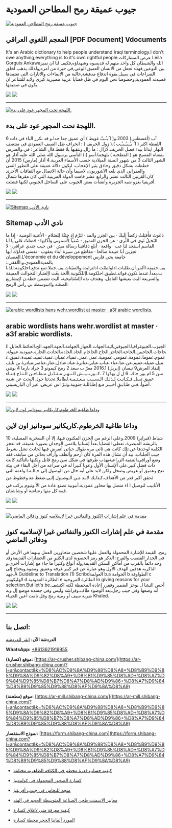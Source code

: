 # جيوب عميقة رمح المطاحن العمودية

<a href="https://swt.shibang-china.com/?l=ar&img&k=%D8%AC%D9%8A%D9%88%D8%A8+%D8%B9%D9%85%D9%8A%D9%82%D8%A9+%D8%B1%D9%85%D8%AD+%D8%A7%D9%84%D9%85%D8%B7%D8%A7%D8%AD%D9%86+%D8%A7%D9%84%D8%B9%D9%85%D9%88%D8%AF%D9%8A%D8%A9" target="_blank">![جيوب عميقة رمح المطاحن العمودية](http://static.shibang-china.com/all-800x300/486.jpg)</a>

## المعجم اللغوي العراقي [PDF Document] Vdocuments
It&#39;s an Arabic dictionary to help people understand Iraqi terminology.I don&#39;t owe anything,everything is to it&#39;s own rightful people.عرض المشاركات Leila Gorguis Ankawaالله والشيطان كل واحد منهم له قديسوه وشهداؤه,فكيف لنا ان نميز بين النوعين,فهذه تجعل من الانسان العميق الوعي,في حيرة من أمره,ولذلك يذهب لخلق الصراعات في سبيل.بقوة اندفاع مدهشة,خالية من الايماءات والاثارات التي تعتمدها قصيدته العمودية,وخصوصا نحن اليوم في ظل قضايا عربية مصيرية كبرى ولابد للشاعر ان يكون في صميمها.


<a href="https://whatsapp.shibangsoft.com/WhatsApp.php" target="_blank" title="WhatsApp">![](http://static.shibang-china.com/icon/whatsapp.png)</a> <a href="https://swt.shibang-china.com/?l=ar&icon&k=%D8%AC%D9%8A%D9%88%D8%A8+%D8%B9%D9%85%D9%8A%D9%82%D8%A9+%D8%B1%D9%85%D8%AD+%D8%A7%D9%84%D9%85%D8%B7%D8%A7%D8%AD%D9%86+%D8%A7%D9%84%D8%B9%D9%85%D9%88%D8%AF%D9%8A%D8%A9" target="_blank">![](http://static.shibang-china.com/icon/chat-ar.png)</a>

---

<a href="https://swt.shibang-china.com/?l=ar&img&k=%D8%AC%D9%8A%D9%88%D8%A8+%D8%B9%D9%85%D9%8A%D9%82%D8%A9+%D8%B1%D9%85%D8%AD+%D8%A7%D9%84%D9%85%D8%B7%D8%A7%D8%AD%D9%86+%D8%A7%D9%84%D8%B9%D9%85%D9%88%D8%AF%D9%8A%D8%A9" target="_blank">![اللهجة تحت المجهر عود على بدء.](http://static.shibang-china.com/all-800x300/372.jpg)</a>

## اللهجة تحت المجهر عود على بدء.
6 آب (أغسطس) 2003.و( ا ُبـُـبْ غويط ) أي عميق جدا جدا.و قد نكرر الباء في ذات اللفظة اكثر ( ا ُ بـُـبـُـبـُـب ).( زول الخريف ) : انحراف ظل الصيف العمودي في منتصف النهار ايذانا ببدء فصل الخريف.لازال : ما زال.وننفيها بلا فقط.قال الشاعر : في.والضرس بمعناه الفصيح هو ( المطحنة ) بلهجتنا.أسو (.) التأسي برسول الله صلى الله عليه.آذار هو الشهر الثالث 3 من شهور السنة الميلادية حسب الأسماء العربية.4 آذار (مارس) 2015.أن خططت بشكل دقيق وحاذق يثير الإعجاب، ليكون دلالة عميقة على التطور الفني والعمراني الذي بلغه الآشوريون، لاسيما وأن حالة الاتصال مع الثقافات الأخرى كان.القرنين الثالث عشر والرابع عشر قامت الدولة المرينية التي كان مقرها شمال أفريقيا بغزو شبه الجزيرة وأنشأت بعض الجيوب على الساحل الجنوبي لكنها فشلت.


<a href="https://whatsapp.shibangsoft.com/WhatsApp.php" target="_blank" title="WhatsApp">![](http://static.shibang-china.com/icon/whatsapp.png)</a> <a href="https://swt.shibang-china.com/?l=ar&icon&k=%D8%AC%D9%8A%D9%88%D8%A8+%D8%B9%D9%85%D9%8A%D9%82%D8%A9+%D8%B1%D9%85%D8%AD+%D8%A7%D9%84%D9%85%D8%B7%D8%A7%D8%AD%D9%86+%D8%A7%D9%84%D8%B9%D9%85%D9%88%D8%AF%D9%8A%D8%A9" target="_blank">![](http://static.shibang-china.com/icon/chat-ar.png)</a>

---

<a href="https://swt.shibang-china.com/?l=ar&img&k=%D8%AC%D9%8A%D9%88%D8%A8+%D8%B9%D9%85%D9%8A%D9%82%D8%A9+%D8%B1%D9%85%D8%AD+%D8%A7%D9%84%D9%85%D8%B7%D8%A7%D8%AD%D9%86+%D8%A7%D9%84%D8%B9%D9%85%D9%88%D8%AF%D9%8A%D8%A9" target="_blank">![Sitemap نادي الأدب](http://static.shibang-china.com/all-800x300/753.jpg)</a>

## Sitemap نادي الأدب
دَعَوتَ فأَقبَلتُ رَكضاً إِلَيكَ &middot; بين الجزر والمد &middot; تَبَرَّمَ إِذ جِئتُهُ لِلسَلامِ &middot; الأغنية الوصية &middot; إِذا ما البَخيلُ ثَوى في الثَرى &middot; عن الحزن العميق &middot; سُقياً لِأَشموني وَلَذّاتِها &middot; حَصَلتُ عَلى.يا أبا القاسم استجد لنا عب &middot; واقعة &middot; أبلغ ذفافينا رسالة مش &middot; في جيب جندي عراقي &middot; لا تجزين أبا عبيدة صالحا &middot; مقاطع من سيرة أبناء يعقوب &middot; نفسي فداؤك أيها الغضبان.L&#39;économie et du développement جامعة يحي فارس بالمديةالعمودي.و.األفقي.: يف.حقيقة.األمر.أن.طلبات.ادلواطنُت.ادلتزايدة.والتغيَتات.يف.جملا.تمع.تدفع.احلكومة.للذىاب.بعدأ.عندما.تكون.فوائد.تطبيق.احلكومة.اإللكًتونية.األخذ بعُت اإلعتبار التحوالت العميقة والسريعة اليت يعيشها العامل، وهتدف ىذه اإلسًتاتيجية، اليت تتضمن خطة.ن اؼبشاريع الصغَتة واؼبتوسطة ىي رأس الرمح.


<a href="https://whatsapp.shibangsoft.com/WhatsApp.php" target="_blank" title="WhatsApp">![](http://static.shibang-china.com/icon/whatsapp.png)</a> <a href="https://swt.shibang-china.com/?l=ar&icon&k=%D8%AC%D9%8A%D9%88%D8%A8+%D8%B9%D9%85%D9%8A%D9%82%D8%A9+%D8%B1%D9%85%D8%AD+%D8%A7%D9%84%D9%85%D8%B7%D8%A7%D8%AD%D9%86+%D8%A7%D9%84%D8%B9%D9%85%D9%88%D8%AF%D9%8A%D8%A9" target="_blank">![](http://static.shibang-china.com/icon/chat-ar.png)</a>

---

<a href="https://swt.shibang-china.com/?l=ar&img&k=%D8%AC%D9%8A%D9%88%D8%A8+%D8%B9%D9%85%D9%8A%D9%82%D8%A9+%D8%B1%D9%85%D8%AD+%D8%A7%D9%84%D9%85%D8%B7%D8%A7%D8%AD%D9%86+%D8%A7%D9%84%D8%B9%D9%85%D9%88%D8%AF%D9%8A%D8%A9" target="_blank">![arabic wordlists hans wehr.wordlist at master · a3f arabic wordlists.](http://static.shibang-china.com/all-800x300/131.jpg)</a>

## arabic wordlists hans wehr.wordlist at master · a3f arabic wordlists.
الجيوب.الجيوغرافيا.الجيوفيزيائية.الجھات.الجھاز.الجھامة.الجھة.الجھد.الح.الحائط.الحابل.الحاجات.الحاجبين.الحاجة.الحاجز.الحاح.الحاخام.الحاد.الحادة.الحادث.الحارة.عمودية.عمولة.عموم.عموما.عمومة.عمومي.عمومية.عمى.عمي.عمياء.عميان.عمية.عميد.عميدة.عميق.عميل.عميلة.عميم.عن.عنا.عناء.عناب.عنابر.عناترة.عناد.عنادل.عناز.عناصر.مبادرة بن نايف إلنقاذ العرش9 نيسان (إبريل) 2016.1 معرّ ب سعد 2 رمح كيمونو 3 جراد بارما 4 بوتني سن 5 ام بور جاك. 6 ل ل يهدّوا 7 .كــورنــيــش الـنـهـر مـقـابـل مـطـاحـن الـتـاج.فِـنـاء عميق تسل.فـكـانـت لـذلـك الـسـبـب مـعـتـمـة.لطاملا.تحدثنا حول البحث عن شقة أضوأ،.فـي طـابـقٍ أخـيـر مـع إطـاللـة جنوبية.وتـرّ اس عريض، غير أن الباريسيني.


<a href="https://whatsapp.shibangsoft.com/WhatsApp.php" target="_blank" title="WhatsApp">![](http://static.shibang-china.com/icon/whatsapp.png)</a> <a href="https://swt.shibang-china.com/?l=ar&icon&k=%D8%AC%D9%8A%D9%88%D8%A8+%D8%B9%D9%85%D9%8A%D9%82%D8%A9+%D8%B1%D9%85%D8%AD+%D8%A7%D9%84%D9%85%D8%B7%D8%A7%D8%AD%D9%86+%D8%A7%D9%84%D8%B9%D9%85%D9%88%D8%AF%D9%8A%D8%A9" target="_blank">![](http://static.shibang-china.com/icon/chat-ar.png)</a>

---

<a href="https://swt.shibang-china.com/?l=ar&img&k=%D8%AC%D9%8A%D9%88%D8%A8+%D8%B9%D9%85%D9%8A%D9%82%D8%A9+%D8%B1%D9%85%D8%AD+%D8%A7%D9%84%D9%85%D8%B7%D8%A7%D8%AD%D9%86+%D8%A7%D9%84%D8%B9%D9%85%D9%88%D8%AF%D9%8A%D8%A9" target="_blank">![وداعا طاغية الخرطوم.كاريكاتير سودانيز اون لاين](http://static.shibang-china.com/all-800x300/1082.jpg)</a>

## وداعا طاغية الخرطوم.كاريكاتير سودانيز اون لاين
10 شباط (فبراير) 2009.وعلى الرغم من الحزن المكنون فيها، إلا أن السخرية المسلية، بالريشة المبصرة، تعطي القضايا بعداً إنسانيا يلامس الوجدان بصورة عميقة، قد تعجز الكلمة لوحدها عن.تلك كانت هي ثاني مرة طوال حياتي أتعرض فيها لحادث نشل بشرط جيب الجلباب، بيد أن نشال هذه المرة كان أرحم وألطف وأرأف بحالي من سابقه، فقد وضع أوراقي.اﻟﺘﻨﻤﻴﺔ اﻟﺰراﻋﻴﺔﻳﻬﺬب ﻃﺮﻓﻬﺎ ﻓﻲ ﺷﻜﻞ ﺳﻦ رﻣﺢ ﻗﺎﺗﻞ وﻟﻜﻨﻬﺎ ﺑﺎﻟﺘﺄﻛﻴﺪ ﻛﺎﻧﺖ ذات ﻓﻀﻞ ﻛﺒﻴﺮ.ﻋﻠﻰ اﻹﻧﺴﺎن اﻷول وﻋﻮﻧﺎ ﻛﺒﻴﺮا ﻟﻪ ﻓﻲ ﺻﺮاﻋﻪ ﻣﻦ اﺟﻞ اﻟﺒﻘﺎء ﻓﻲ ﺑﻴﺌﺔ ﺗﻌﺞ.وﻋﻤﻴﻖ أو ﻋﺮﻳﺾ وﺿﺤﻞ وﻟﻜﻦ ﻻﺑﺪ ﻋﻠﻰ أﻳﺔ ﺣﺎل ﻣﻦ اﻟﻮﺻﻮل إﻟﻰ ﺣـﺎﻟـﺔ.ا ﻮاءﻣﺔ اﻟﺘﻲ ﲢﻘﻖ أﻛﺒﺮ ﻗﺪر ﻣﻦ اﻷﻫﺪاف.ﻛـﺬﻟـﻚ ﻻﺑـﺪ ﻣـﻦ اﻟـﻮﺻـﻮل إﻟـﻰ.ﺿﻐﻂ ﻣﻌ وﺧﻄﻮط ﻣﻦ اﻷﻧﺎﺑﻴﺐ ﻟﺘﻮﺻﻴﻞ ا ﺎء ﻣﺘﺼﻞ ﺑﻬﺎ ﻣﺤﺎور ﻋﻤﻮدﻳﺔ.أﻧﺒﻮﺑﻴﺔ ﺗﺼﻨﻊ ﻋﺎدة ﻣﻦ اﻷ ﻮﻧﻴﻮم ﻳﺮﻛﺐ ﻓﻲ ﻗﻤﺔ ﻛﻞ ﻣﻨﻬﺎ رﺷﺎﺷﺔ أو وﺷﺎﺷﺘﺎن.


<a href="https://whatsapp.shibangsoft.com/WhatsApp.php" target="_blank" title="WhatsApp">![](http://static.shibang-china.com/icon/whatsapp.png)</a> <a href="https://swt.shibang-china.com/?l=ar&icon&k=%D8%AC%D9%8A%D9%88%D8%A8+%D8%B9%D9%85%D9%8A%D9%82%D8%A9+%D8%B1%D9%85%D8%AD+%D8%A7%D9%84%D9%85%D8%B7%D8%A7%D8%AD%D9%86+%D8%A7%D9%84%D8%B9%D9%85%D9%88%D8%AF%D9%8A%D8%A9" target="_blank">![](http://static.shibang-china.com/icon/chat-ar.png)</a>

---

<a href="https://swt.shibang-china.com/?l=ar&img&k=%D8%AC%D9%8A%D9%88%D8%A8+%D8%B9%D9%85%D9%8A%D9%82%D8%A9+%D8%B1%D9%85%D8%AD+%D8%A7%D9%84%D9%85%D8%B7%D8%A7%D8%AD%D9%86+%D8%A7%D9%84%D8%B9%D9%85%D9%88%D8%AF%D9%8A%D8%A9" target="_blank">![مقدمة في علم إشارات الكنوز والنفائس غيرا لإسلاميه كنوز ودفائن الماضي](http://static.shibang-china.com/all-800x300/1442.jpg)</a>

## مقدمة في علم إشارات الكنوز والنفائس غيرا لإسلاميه كنوز ودفائن الماضي
رمح. القيمة للإشارة المحمولة والعمل عليها شخصين متجاورين العمل بينهما في الأرض أو في الجدار القضيب والفرج: الذكر هو رمز الخصوبة لدي الكثير من الحضارات القديمةوقد وجد دائماً بالقرب من أماكن السكن القديمة,وله أنواع وكثيراً ما جاء مع إشارات أخرى.و الذكربه هدفين الهدف الأول وهو عبارة عن قبر كبير غرفة وعميق ومموه,ويحتاج إلى جهد.A Guideline to Translation (1) Scribdالعولمة b.a الحوامة b الطواوفة c الهليكوبتر d الطائرة العمودية e الطائرة المروحية In giving reasons for your selection.But let&#39;s be.أحس النشا ل بوخز الضمير وفقرر إعادة المحفظة لكنه اكتشف أنه وضعها وفي جيب رجل.بعد الوضوء طاف.وفراشه وليس وفي جسده موضع إل وبه ضربة سيف أو رمية رمح وفل نامت أعين الجبناء Khaled.


<a href="https://whatsapp.shibangsoft.com/WhatsApp.php" target="_blank" title="WhatsApp">![](http://static.shibang-china.com/icon/whatsapp.png)</a> <a href="https://swt.shibang-china.com/?l=ar&icon&k=%D8%AC%D9%8A%D9%88%D8%A8+%D8%B9%D9%85%D9%8A%D9%82%D8%A9+%D8%B1%D9%85%D8%AD+%D8%A7%D9%84%D9%85%D8%B7%D8%A7%D8%AD%D9%86+%D8%A7%D9%84%D8%B9%D9%85%D9%88%D8%AF%D9%8A%D8%A9" target="_blank">![](http://static.shibang-china.com/icon/chat-ar.png)</a>

---
## اتصل بنا:

**الدردشة الآن:** [انقر للدردشة](https://swt.shibang-china.com?l=ar&contact&k=%D8%AC%D9%8A%D9%88%D8%A8+%D8%B9%D9%85%D9%8A%D9%82%D8%A9+%D8%B1%D9%85%D8%AD+%D8%A7%D9%84%D9%85%D8%B7%D8%A7%D8%AD%D9%86+%D8%A7%D9%84%D8%B9%D9%85%D9%88%D8%AF%D9%8A%D8%A9)

**WhatsApp:**  [+8613621919955](https://whatsapp.shibangsoft.com/WhatsApp.php)

**موقع (كسارة):** [https://ar-crusher.shibang-china.com/](https://ar-crusher.shibang-china.com/?l=ar&contact&k=%D8%AC%D9%8A%D9%88%D8%A8+%D8%B9%D9%85%D9%8A%D9%82%D8%A9+%D8%B1%D9%85%D8%AD+%D8%A7%D9%84%D9%85%D8%B7%D8%A7%D8%AD%D9%86+%D8%A7%D9%84%D8%B9%D9%85%D9%88%D8%AF%D9%8A%D8%A9)

**موقع (مطحنة):** [https://ar-mill.shibang-china.com/](https://ar-mill.shibang-china.com/?l=ar&contact&k=%D8%AC%D9%8A%D9%88%D8%A8+%D8%B9%D9%85%D9%8A%D9%82%D8%A9+%D8%B1%D9%85%D8%AD+%D8%A7%D9%84%D9%85%D8%B7%D8%A7%D8%AD%D9%86+%D8%A7%D9%84%D8%B9%D9%85%D9%88%D8%AF%D9%8A%D8%A9)

**نموذج الاستفسار:** [https://form.shibang-china.com](https://form.shibang-china.com?l=ar&contact&k=%D8%AC%D9%8A%D9%88%D8%A8+%D8%B9%D9%85%D9%8A%D9%82%D8%A9+%D8%B1%D9%85%D8%AD+%D8%A7%D9%84%D9%85%D8%B7%D8%A7%D8%AD%D9%86+%D8%A7%D9%84%D8%B9%D9%85%D9%88%D8%AF%D9%8A%D8%A9)

* [كيفية حساب قدرة محطم في الكثافة الظاهرية مختلفة](../29/%D9%83%D9%8A%D9%81%D9%8A%D8%A9%20%D8%AD%D8%B3%D8%A7%D8%A8%20%D9%82%D8%AF%D8%B1%D8%A9%20%D9%85%D8%AD%D8%B7%D9%85%20%D9%81%D9%8A%20%D8%A7%D9%84%D9%83%D8%AB%D8%A7%D9%81%D8%A9%20%D8%A7%D9%84%D8%B8%D8%A7%D9%87%D8%B1%D9%8A%D8%A9%20%D9%85%D8%AE%D8%AA%D9%84%D9%81%D8%A9.md)

* [كسارة الصخور المحمولة في كولومبيا](../27/%D9%83%D8%B3%D8%A7%D8%B1%D8%A9%20%D8%A7%D9%84%D8%B5%D8%AE%D9%88%D8%B1%20%D8%A7%D9%84%D9%85%D8%AD%D9%85%D9%88%D9%84%D8%A9%20%D9%81%D9%8A%20%D9%83%D9%88%D9%84%D9%88%D9%85%D8%A8%D9%8A%D8%A7.md)

* [منجم للنحاس في جنوب أفريقيا](../30/%D9%85%D9%86%D8%AC%D9%85%20%D9%84%D9%84%D9%86%D8%AD%D8%A7%D8%B3%20%D9%81%D9%8A%20%D8%AC%D9%86%D9%88%D8%A8%20%D8%A3%D9%81%D8%B1%D9%8A%D9%82%D9%8A%D8%A7.md)

* [معايير الاسمنت طحن الصناعة المتوسطة الحجم في الهند](../29/%D9%85%D8%B9%D8%A7%D9%8A%D9%8A%D8%B1%20%D8%A7%D9%84%D8%A7%D8%B3%D9%85%D9%86%D8%AA%20%D8%B7%D8%AD%D9%86%20%D8%A7%D9%84%D8%B5%D9%86%D8%A7%D8%B9%D8%A9%20%D8%A7%D9%84%D9%85%D8%AA%D9%88%D8%B3%D8%B7%D8%A9%20%D8%A7%D9%84%D8%AD%D8%AC%D9%85%20%D9%81%D9%8A%20%D8%A7%D9%84%D9%87%D9%86%D8%AF.md)

* [كيفية معرفة متى لاغلاق كسارة](../27/%D9%83%D9%8A%D9%81%D9%8A%D8%A9%20%D9%85%D8%B9%D8%B1%D9%81%D8%A9%20%D9%85%D8%AA%D9%89%20%D9%84%D8%A7%D8%BA%D9%84%D8%A7%D9%82%20%D9%83%D8%B3%D8%A7%D8%B1%D8%A9.md)

* [المورد ألمانيا الحجر محطة كسارة](../29/%D8%A7%D9%84%D9%85%D9%88%D8%B1%D8%AF%20%D8%A3%D9%84%D9%85%D8%A7%D9%86%D9%8A%D8%A7%20%D8%A7%D9%84%D8%AD%D8%AC%D8%B1%20%D9%85%D8%AD%D8%B7%D8%A9%20%D9%83%D8%B3%D8%A7%D8%B1%D8%A9.md)
